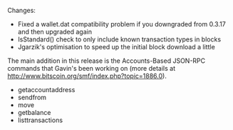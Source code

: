 Changes:
* Fixed a wallet.dat compatibility problem if you downgraded from 0.3.17 and then upgraded again
* IsStandard() check to only include known transaction types in blocks
* Jgarzik's optimisation to speed up the initial block download a little

The main addition in this release is the Accounts-Based JSON-RPC commands that Gavin's been working on (more details at http://www.bitscoin.org/smf/index.php?topic=1886.0).  
* getaccountaddress
* sendfrom
* move
* getbalance
* listtransactions
